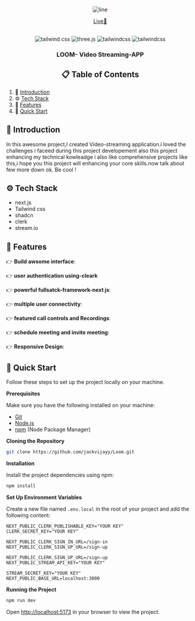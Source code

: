 
<div align="center">
  <br />
  
![line](https://github.com/user-attachments/assets/2daf8b6e-092f-482a-a2cf-16f33f4a23d5)

  [Live🚀](https://loomvideostream.vercel.app/sign-in?redirect_url=https%3A%2F%2Floomvideostream.vercel.app%2F)


  
  <br />

  <div>
    <img src="https://img.shields.io/badge/next.js-000000?style=for-the-badge&logo=nextdotjs&logoColor=white" alt="tailwind css" />
    <img src="https://img.shields.io/badge/TypeScript-007ACC?style=for-the-badge&logo=typescript&logoColor=white" alt="three.js" />
    <img src="https://img.shields.io/badge/-Tailwind_CSS-black?style=for-the-badge&logoColor=white&logo=tailwindcss&color=06B6D4" alt="tailwindcss" />
    <img src="https://img.shields.io/badge/shadcn%2Fui-000000?style=for-the-badge&logo=shadcnui&logoColor=white" alt="tailwindcss" />
  </div>
  
  <h3 align="center">LOOM- Video Streaming-APP </h3>

  ## 📋 <a name="table">Table of Contents</a>

  </div>

1. 🤖 [Introduction](#introduction)
2. ⚙️ [Tech Stack](#tech-stack)
3. 🔋 [Features](#features)
4. 🤸 [Quick Start](#quick-start)


## <a name="introduction">🤖 Introduction</a>

In this awesome project,I created Video-streaming application.i loved the challenges i faceed during this project developement also this project enhancing my  technical kowleadge i also like comprehensive projects like this,i hope you this project will enhancing your core skills.now talk about few more down ok. Be cool !



## <a name="tech-stack">⚙️ Tech Stack</a>

- next.js
- Tailwind css
- shadcn
- clerk
- stream.io



## <a name="features">🔋 Features</a>

👉 **Build awsome interface**:

👉 **user authentication using-cleark**

👉 **powerful fullsatck-framework-next js**:

👉 **multiple user connectivity**:

👉 **featured call controls and Recordings**:

👉 **schedule meeting and invite meeting**:

👉 **Responsive Design**:





## <a name="quick-start">🤸 Quick Start</a>

Follow these steps to set up the project locally on your machine.

**Prerequisites**

Make sure you have the following installed on your machine:

- [Git](https://git-scm.com/)
- [Node.js](https://nodejs.org/en)
- [npm](https://www.npmjs.com/) (Node Package Manager)

**Cloning the Repository**

```bash
git clone https://github.com/jackvijayy/Loom.git

```

**Installation**

Install the project dependencies using npm:

```bash
npm install
```

**Set Up Environment Variables**

Create a new file named `.env.local` in the root of your project and add the following content:

```env
NEXT_PUBLIC_CLERK_PUBLISHABLE_KEY="YOUR KEY"
CLERK_SECRET_KEY="YOUR KEY"

NEXT_PUBLIC_CLERK_SIGN_IN_URL=/sign-in
NEXT_PUBLIC_CLERK_SIGN_UP_URL=/sign-up

NEXT_PUBLIC_CLERK_SIGN_UP_URL=/sign-up
NEXT_PUBLIC_STREAM_API_KEY="YOUR KEY"

STREAM_SECRET_KEY="YOUR KEY"
NEXT_PUBLIC_BASE_URL=localhost:3000
```


**Running the Project**

```bash
npm run dev
```

Open [http://localhost:5173](http://localhost:5173) in your browser to view the project.


